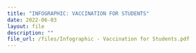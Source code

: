 ```yaml
---
title: "INFOGRAPHIC: VACCINATION FOR STUDENTS"
date: 2022-06-03
layout: file
description: ""
file_url: /files/Infographic - Vaccination for Students.pdf
---
```

